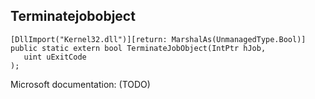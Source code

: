 ## Terminatejobobject

```
[DllImport("Kernel32.dll")][return: MarshalAs(UnmanagedType.Bool)]
public static extern bool TerminateJobObject(IntPtr hJob,
   uint uExitCode
);
```

Microsoft documentation: (TODO)
